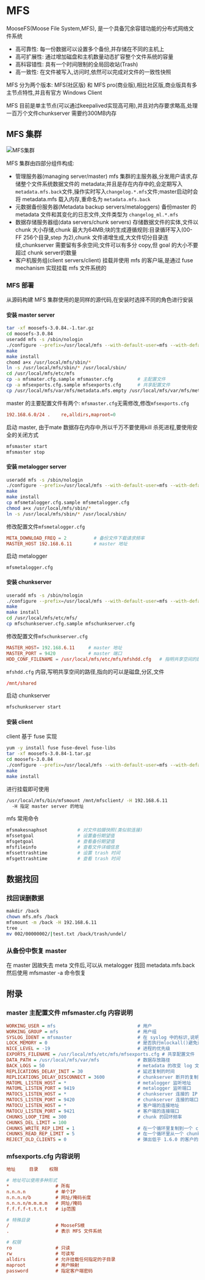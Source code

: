# MFS

MooseFS(Moose File System,MFS), 是一个具备冗余容错功能的分布式网络文件系统

* 高可靠性: 每一份数据可以设置多个备份,并存储在不同的主机上
* 高可扩展性: 通过增加磁盘和主机数量动态扩容整个文件系统的容量
* 高科容错性: 具有一个时间限制的全局回收站(Trash)
* 高一致性: 在文件被写入,访问时,依然可以完成对文件的一致性快照

MFS 分为两个版本: MFS(社区版) 和 MFS pro(商业版),相比社区版,商业版具有多主节点特性,并且有官方 Windows Client

MFS 目前是单主节点(可以通过keepalived实现高可用),并且对内存要求略高,处理一百万个文件chunkserver 需要约300MB内存

## MFS 集群

![MFS集群](./Pics/moosefs-architecture.png)

MFS 集群由四部分组件构成:

* 管理服务器(managing server/master)
  mfs 集群的主服务器,分发用户请求,存储整个文件系统数据文件的 metadata;并且是存在内存中的,会定期写入 `metadata.mfs.back`文件,操作实时写入`changelog.*.mfs`文件;master启动时会将 metadata.mfs 载入内存,重命名为 `metadata.mfs.back`
* 元数据备份服务器(Metadata backup servers/metaloggers)
  备份master 的 metadata 文件和其变化的日志文件,文件类型为 `changelog_ml.*.mfs`
* 数据存储服务器组(data servers/chunk servers)
  存储数据文件的实体,文件以 chunk 大小存储,chunk 最大为64MB;块的生成遵循规则:目录循环写入(00-FF 256个目录,step 为2),chunk 文件递增生成,大文件切分目录连续,chunkserver 需要留有多余空间;文件可以有多分 copy,但 goal 的大小不要超过 chunk server的数量
* 客户机服务组(client servers/client)
  挂载并使用 mfs 的客户端,是通过 fuse mechanism 实现挂载 mfs 文件系统的

### MFS 部署

从源码构建 MFS 集群使用的是同样的源代码,在安装时选择不同的角色进行安装

#### 安装 master server

```bash
tar -xf moosefs-3.0.84.-1.tar.gz
cd moosefs-3.0.84
useradd mfs -s /sbin/nologin
./configure --prefix=/usr/local/mfs --with-default-user=mfs --with-default-group=mfs
make
make install
chomd a+x /usr/local/mfs/sbin/*
ln -s /usr/local/mfs/sbin/* /usr/local/sbin/
cd /usr/local/mfs/etc/mfs
cp -a mfsmater.cfg.sample mfsmaster.cfg         # 主配置文件
cp -a mfsexports.cfg.sample mfsexports.cfg      # 共享配置文件
cp /usr/local/mfs/var/mfs/metadata.mfs.empty /usr/local/mfs/var/mfs/metadata.mfs    # meta 文件
```

master 的主要配置文件有两个: `mfsmaster.cfg`无需修改,修改`mfsexports.cfg`

```conf
192.168.6.0/24 .    re,alldirs,maproot=0
```

启动 master, 由于mate 数据存在内存中,所以千万不要使用kill 杀死进程,要使用安全的关闭方式

```bash
mfsmaster start
mfsmaster stop
```

#### 安装 metalogger server

```bash
useradd mfs -s /sbin/nologin
./configure --prefix=/usr/local/mfs --with-default-user=mfs --with-default-group=mfs
make
make install
cp mfsmetalogger.cfg.sample mfsmetalogger.cfg
chmod a+x /usr/local/mfs/sbin/*
ln -s /usr/local/mfs/sbin/* /usr/local/sbin/
```

修改配置文件`mfsmetalogger.cfg`

```conf
META_DOWNLOAD_FREQ = 2          # 备份文件下载请求频率
MASTER_HOST 192.168.6.11        # master 地址
```

启动 metalogger

```bas
mfsmetalogger.cfg
```

#### 安装 chunkserver

```bash
useradd mfs -s /sbin/nologin
./configure --prefix=/usr/local/mfs --with-default-user=mfs --with-default-group=mfs
make
make install
cd /usr/local/mfs/etc/mfs/
cp mfschunkserver.cfg.sample mfschunkserver.cfg
```

修改配置文件`mfschunkserver.cfg`

```conf
MASTER_HOST= 192.168.6.11     # master 地址
MASTER_PORT = 9420            # master 端口
HDD_CONF_FILENAME = /usr/local/mfs/etc/mfs/mfshdd.cfg   # 指明共享空间的配置文件
```

`mfshdd.cfg` 内容,写明共享空间的路径,指向的可以是磁盘,分区,文件

```conf
/mnt/shared
```

启动 chunkserver

```bash
mfschunkserver start
```

#### 安装 client

client 基于 fuse 实现

```bash
yum -y install fuse fuse-devel fuse-libs
tar -xf moosefs-3.0.84-1.tar.gz
cd moosefs-3.0.84
./configure --prefix=/usr/local/mfs --with-default-user=mfs --with-default-group=mfs --disable-mfsmaster --disable-mfschunkserver
make
make install
```

进行挂载即可使用

```bash
/usr/local/mfs/bin/mfsmount /mnt/mfsclient/ -H 192.168.6.11
  -H 指定 master server 的地址
```

mfs 常用命令

```bash
mfsmakesnaphsot           # 对文件拍摄快照(类似软连接)
mfssetgoal                # 设置备份期望值
mfsgetgoal                # 查看备份期望值
mfsfileinfo               # 查看文件详细信息
mfssettrashtime           # 设置 trash 时间
mfsgettrashtime           # 查看 trash 时间
```

## 数据找回

### 找回误删数据

```bash
makdir /back
chown mfs.mfs /back
mfsmount -m /back -H 192.168.6.11
tree .
mv 002/00000002/|test.txt /back/trash/undel/
```

### 从备份中恢复 master

在 master 因故失去 meta 文件后,可以从 metalogger 找回 metadata.mfs.back 然后使用 mfsmaster -a 命令恢复

## 附录

### master 主配置文件 mfsmaster.cfg 内容说明

```cfg
WORKING_USER = mfs                              # 用户
WORKING_GROUP = mfs                             # 用户组
SYSLOG_IDENT = mfsmaster                        # 在 syslog 中的标识,说明是 master 产生的日志
LOCK_MEMORY = 0                                 # 是否执行mlockall()避免进程溢出
NICE_LEVEL = -19                                # 进程的优先级
EXPORTS_FILENAME = /usr/local/mfs/etc/mfs/mfsexports.cfg # 共享配置文件
DATA_PATH = /usr/local/mfs/var/mfs              # 数据存放路径
BACK_LOGS = 50                                  # metadata 的改变 log 文件条目数量
REPLICATIONS_DELAY_INIT = 30                    # 延迟复制的时间
REPLICATIONS_DELAY_DISCONNECT = 3600            # chunkserver 断开的复制延迟
MATOML_LISTEN_HOST = *                          # metalogger 监听地址
MATOML_LISTEN_PORT = 9419                       # metalogger 监听端口
MATOCS_LISTEN_HOST = *                          # chunkserver 连接的 IP
MATOCS_LISTEN_PORT = 9420                       # chunkserver 连接的端口
MATOCU_LISTEN_HOST = *                          # 客户端的连接地址
MATOCU_LISTEN_PORT = 9421                       # 客户端的连接端口
CHUNKS_LOOP_TIME = 300                          # chunk 的回环频率
CHUNKS_DEL_LIMIT = 100
CHUNKS_WRITE_REP_LIMI = 1                       # 在一个循环里复制到一个 chunkserver 的最大 chunk 数目
CHUNKS_READ_REP_LIMIT = 5                       # 在一个循环里从一个 chunkserver 复制的最大 chunk 数目
REJECT_OLD_CLIENTS = 0                          # 弹出低于 1.6.0 的客户的连接(mfsexports访问控制对老版本客户无效)
```

### mfsexports.cfg 内容说明

```cfg
地址     目录    权限

# 地址可以使用多种形式
*                 # 所有
n.n.n.n           # 单个IP
n.n.n.n/b         # 网址/掩码长度
n.n.n.n/m.m.m.m   # 网址/掩码
f.f.f.f-t.t.t.t   # ip范围

# 特殊目录
/                 # MooseFS根
.                 # 表示 MFS 文件系统

# 权限
ro                # 只读
rw                # 可读写
alldirs           # 允许挂载任何指定的子目录
maproot           # 用户映射
password          # 指定客户端密码
```
